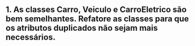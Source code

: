 ## 1. As classes Carro, Veiculo e CarroEletrico são bem semelhantes. Refatore as  classes para que os atributos duplicados não sejam mais necessários. 
